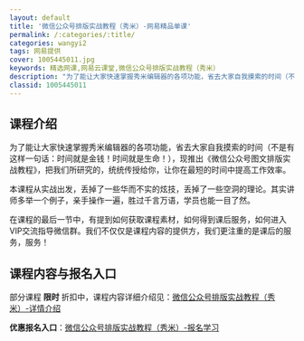 ```yaml
---
layout: default
title: '微信公众号排版实战教程（秀米）-网易精品单课'
permalink: /:categories/:title/
categories: wangyi2
tags: 网易提供
cover: 1005445011.jpg
keywords: 精选网课,网易云课堂,微信公众号排版实战教程（秀米）
description: "为了能让大家快速掌握秀米编辑器的各项功能，省去大家自我摸索的时间（不是有这样一句话：时间就是金钱！时间就是生命！），现推出《微信公众号图文排版实战教程》，把我们所研究的，统统传授给你，让你在"
classid: 1005445011
---
```


## 课程介绍

为了能让大家快速掌握秀米编辑器的各项功能，省去大家自我摸索的时间（不是有这样一句话：时间就是金钱！时间就是生命！），现推出《微信公众号图文排版实战教程》，把我们所研究的，统统传授给你，让你在最短的时间中提高工作效率。

本课程从实战出发，丢掉了一些华而不实的炫技，丢掉了一些空洞的理论。其实讲师多举一个例子，亲手操作一遍，胜过千言万语，学员也能一目了然。

在课程的最后一节中，有提到如何获取课程素材，如何得到课后服务，如何进入VIP交流指导微信群。我们不仅仅是课程内容的提供方，我们更注重的是课后的服务，服务！

## 课程内容与报名入口

部分课程 **限时** 折扣中，课程内容详细介绍见：[微信公众号排版实战教程（秀米）-详情介绍](https://study.163.com/course/introduction/1005445011.htm?share=1&shareId=1025206652&utm_campaign=share&utm_medium=iphoneShare&utm_source=&utm_u=1025206652)

**优惠报名入口**：[微信公众号排版实战教程（秀米）-报名学习](https://study.163.com/course/introduction/1005445011.htm?share=1&shareId=1025206652&utm_campaign=share&utm_medium=iphoneShare&utm_source=&utm_u=1025206652)

